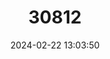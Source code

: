 ---
title: "30812"
category: "Shorea dyeri"
draft: false
date: 2024-02-22 13:03:50
languages:
  Sinhala; Sinhalese: ["Yakahalu", "Yakahalu-dun", "Nawara-dun"]
---